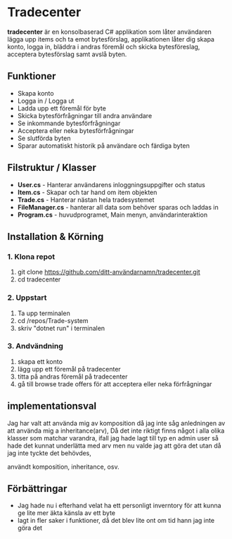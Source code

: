 # Tradecenter 

**tradecenter** är en konsolbaserad C# applikation som låter användaren lägga upp items och ta emot bytesförslag, applikationen låter dig skapa konto, logga in, bläddra i andras föremål och skicka bytesföreslag, acceptera bytesförslag samt avslå byten.

## Funktioner

- Skapa konto
- Logga in / Logga ut
- Ladda upp ett föremål för byte
- Skicka bytesförfrågningar till andra användare
- Se inkommande bytesförfrågningar
- Acceptera eller neka bytesförfrågningar
- Se slutförda byten
- Sparar automatiskt historik på användare och färdiga byten

## Filstruktur / Klasser

- **User.cs** - Hanterar användarens inloggningsuppgifter och status
- **Item.cs** - Skapar och tar hand om item objekten
- **Trade.cs** - Hanterar nästan hela tradesystemet 
- **FileManager.cs** - hanterar all data som behöver sparas och laddas in
- **Program.cs** - huvudprogramet, Main menyn, användarinteraktion

## Installation & Körning

### 1. Klona repot

1. git clone https://github.com/ditt-användarnamn/tradecenter.git
2. cd tradecenter

### 2. Uppstart

1. Ta upp terminalen
2. cd /repos/Trade-system
3. skriv "dotnet run" i terminalen

### 3. Andvändning

1. skapa ett konto
2. lägg upp ett föremål på tradecenter
3. titta på andras föremål på tradecenter
4. gå till browse trade offers för att acceptera eller neka förfrågningar


## implementationsval

Jag har valt att använda mig av komposition då jag inte såg anledningen av att använda mig a inheritance(arv), Då det inte riktigt finns något i alla olika klasser som matchar varandra, ifall jag hade lagt till typ en admin user så hade det kunnat underlätta med arv men nu valde jag att göra det utan då jag inte tyckte det behövdes,

användt komposition, inheritance, osv.

## Förbättringar

- Jag hade nu i efterhand velat ha ett personligt inverntory för att kunna ge lite mer äkta känsla av ett byte
- lagt in fler saker i funktioner, då det blev lite ont om tid hann jag inte göra det